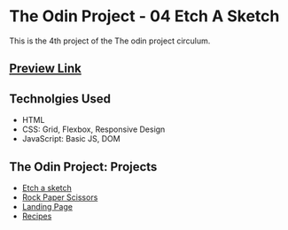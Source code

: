 # The Odin Project - 04 Etch A Sketch
This is the 4th project of the The odin project circulum.
 

## <a href= "https://batoomer.github.io/odin-04-etch-a-sketch/">Preview Link</a><br>

## Technolgies Used
- HTML
- CSS: Grid, Flexbox, Responsive Design
- JavaScript: Basic JS, DOM

## The Odin Project: Projects
- <a href= "https://github.com/batoomer/odin-04-etch-a-sketch/">Etch a sketch</a><br>
- <a href= "https://github.com/batoomer/odin-03-rock-paper-scissors/">Rock Paper Scissors</a><br>
- <a href= "https://github.com/batoomer/odin-02-landing-page">Landing Page</a><br>
- <a href= "https://github.com/batoomer/odin-01-recipes">Recipes</a><br>
